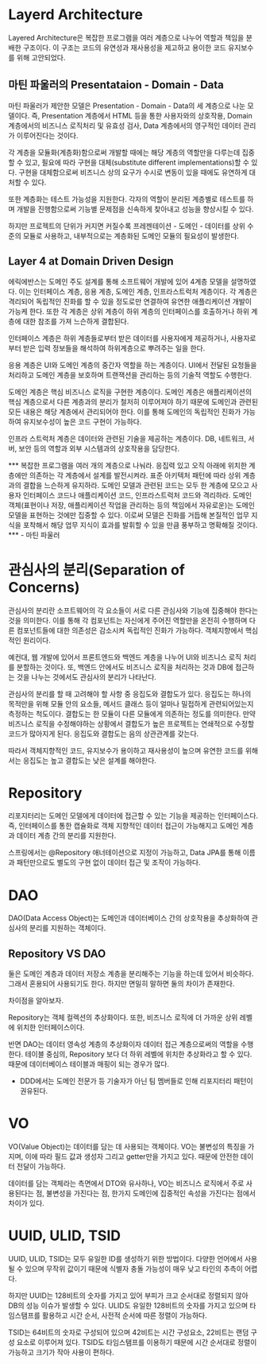 # Layerd Architecture

Layered Architecture은 복잡한 프로그램을 여러 계층으로 나누어 역할과 책임을 분배한 구조이다. 이 구조는 코드의 유연성과 재사용성을 제고하고 용이한 코드 유지보수를 위해 고안되었다. 

## 마틴 파울러의 Presentataion - Domain - Data

마틴 파울러가 제안한 모델은 Presentation - Domain - Data의 세 계층으로 나눈 모델이다. 즉, Presentation 계층에서 HTML 등을 통한 사용자와의 상호작용, Domain 계층에서의 비즈니스 로직처리 및 유효성 검사, Data 계층에서의 영구적인 데이터 관리가 이루어진다는 것이다.

각 계층을 모듈화(계층화)함으로써 개발할 때에는 해당 계층의 역할만을 다루는데 집중할 수 있고, 필요에 따라 구현을 대체(substitute different implementations)할 수 있다. 
구현을 대체함으로써 비즈니스 상의 요구가 수시로 변동이 있을 때에도 유연하게 대처할 수 있다.

또한 계층화는 테스트 가능성을 지원한다. 각자의 역할이 분리된 계층별로 테스트를 하며 개발을 진행함으로써 기능별 문제점을 신속하게 찾아내고 성능을 향상시킬 수 있다.

하지만 프로젝트의 단위가 커지면 커질수록 프레젠테이션 - 도메인 - 데이터를 상위 수준의 모듈로 사용하고, 내부적으로는 계층화된 도메인 모듈의 필요성이 발생한다.

## Layer 4 at Domain Driven Design

에릭에반스는 도메인 주도 설계를 통해 소프트웨어 개발에 있어 4계층 모델을 설명하였다. 이는 인터페이스 계층, 응용 계층, 도메인 계층, 인프라스트럭처 계층이다. 각 계층은 격리되어 독립적인 진화를 할 수 있을 정도로만 연결하여 유연한 애플리케이션 개발이 가능케 한다. 또한 각 계층은 상위 계층이 하위 계층의 인터페이스를 호출하거나 하위 계층에 대한 참조를 가져 느슨하게 결합된다.

인터페이스 계층은 하위 계층들로부터 받은 데이터를 사용자에게 제공하거나, 사용자로부터 받은 입력 정보들을 해석하여 하위계층으로 뿌려주는 일을 한다.

응용 계층은 UI와 도메인 계층의 중간자 역할을 하는 계층이다. UI에서 전달된 요청들을 처리하고 도메인 계층을 보호하며 트랜잭션을 관리하는 등의 기술적 역할도 수행한다.

도메인 계층은 핵심 비즈니스 로직을 구현한 계층이다. 도메인 계층은 애플리케이션의 핵심 계층으로서 다른 계층과의 분리가 철저히 이루어져야 하기 때문에 도메인과 관련된 모든 내용은 해당 계층에서 관리되어야 한다. 이를 통해 도메인의 독립적인 진화가 가능하여 유지보수성이 높은 코드 구현이 가능하다.

인프라 스트럭처 계층은 데이터와 관련된 기술을 제공하는 계층이다. DB, 네트워크, 서버, 보안 등의 역할과 외부 시스템과의 상호작용을 담당한다. 

*** 복잡한 프로그램을 여러 개의 계층으로 나눠라. 응집력 있고 오직 아래에 위치한 계층에만 의존하는 각 계층에서 설계를 발전시켜라. 표준 아키텍처 패턴에 따라 상위 계층과의 결합을 느슨하게 유지하라. 도메인 모델과 관련된 코드는 모두 한 계층에 모으고 사용자 인터페이스 코드나 애플리케이션 코드, 인프라스트럭처 코드와 격리하라. 도메인 객체(표현이나 저장, 애플리케이션 작업을 관리하는 등의 책임에서 자유로운)는 도메인 모델을 표현하는 것에만 집중할 수 있다. 이로써 모델은 진화를 거듭해 본질적인 업무 지식을 포착해서 해당 업무 지식이 효과를 발휘할 수 있을 만큼 풍부하고 명확해질 것이다. ***   - 마틴 파울러 

# 관심사의 분리(Separation of Concerns)

관심사의 분리란 소프트웨어의 각 요소들이 서로 다른 관심사와 기능에 집중해야 한다는 것을 의미한다. 이를 통해 각 컴포넌트는 자신에게 주어진 역할만을 온전히 수행하며 다른 컴포넌트들에 대한 의존성은 감소시켜 독립적인 진화가 가능하다. 객체지향에서 핵심적인 원리이다.

예컨대, 웹 개발에 있어서 프론트엔드와 백엔드 계층을 나누어 UI와 비즈니스 로직 처리를 분할하는 것이다. 또, 백엔드 안에서도 비즈니스 로직을 처리하는 것과 DB에 접근하는 것을 나누는 것에서도 관심사의 분리가 나타난다.

관심사의 분리를 할 때 고려해야 할 사항 중 응집도와 결합도가 있다. 응집도는 하나의 목적만을 위해 모듈 안의 요소들, 메서드 클래스 등이 얼마나 밀접하게 관련되어있는지 측정하는 척도이다.
결합도는 한 모듈이 다른 모듈에게 의존하는 정도를 의미한다.  만약 비즈니스 로직을 수정해야하는 상황에서 결합도가 높은 프로젝트는 연쇄적으로 수정할 코드가 많아지게 된다. 응집도와 결합도는 음의 상관관계를 갖는다.

따라서 객체지향적인 코드, 유지보수가 용이하고 재사용성이 높으며 유연한 코드를 위해서는 응집도는 높고 결합도는 낮은 설계를 해야한다.

# Repository

리포지터리는 도메인 모델에게 데이터에 접근할 수 있는 기능을 제공하는 인터페이스다. 즉, 인터페이스를 통한 캡슐화로 객체 지향적인 데이터 접근이 가능해지고 도메인 계층과 데이터 계층 간의 분리를 지원한다. 

스프링에서는 @Repository 애너테이션으로 지정이 가능하고, Data JPA를 통해 이름과 패턴만으로도 별도의 구현 없이 데이터 접근 및 조작이 가능하다.

# DAO

DAO(Data Access Object)는 도메인과 데이터베이스 간의 상호작용을 추상화하여 관심사의 분리를 지원하는 객체이다. 

## Repository VS DAO

둘은 도메인 계층과 데이터 저장소 계층을 분리해주는 기능을 하는데 있어서 비슷하다. 그래서 혼용되어 사용되기도 한다. 하지만 면밀히 말하면 둘의 차이가 존재한다.

차이점을 알아보자. 

Repository는 객체 컬렉션의 추상화이다. 또한, 비즈니스 로직에 더 가까운 상위 레벨에 위치한 인터페이스이다. 

반면 DAO는 데이터 영속성 계층의 추상화이자 데이터 접근 계층으로써의 역할을 수행한다. 테이블 중심의, Repository 보다 더 하위 레벨에 위치한 추상화라고 할 수 있다. 때문에 데이터베이스 테이블과 매핑이 되는 경우가 많다.

* DDD에서는 도메인 전문가 등 기술자가 아닌 팀 멤버들로 인해 리포지터리 패턴이 권유된다.

# VO

VO(Value Object)는 데이터를 담는 데 사용되는 객체이다. VO는 불변성의 특징을 가지며, 이에 따라 필드 값과 생성자 그리고 getter만을 가지고 있다. 때문에 안전한 데이터 전달이 가능하다. 

데이터를 담는 객체라는 측면에서 DTO와 유사하나, VO는 비즈니스 로직에서 주로 사용된다는 점, 불변성을 가진다는 점, 한가지 도메인에 집중적인 속성을 가진다는 점에서 차이가 있다.

# UUID, ULID, TSID

UUID, ULID, TSID는 모두 유일한 ID를 생성하기 위한 방법이다. 다양한 언어에서 사용될 수 있으며 무작위 값이기 때문에 식별자 충돌 가능성이 매우 낮고 타인의 추측이 어렵다.

하지만 UUID는 128비트의 숫자를 가지고 있어 부피가 크고 순서대로 정렬되지 않아 DB의 성능 이슈가 발생할 수 있다.
ULID도 유일한 128비트의 숫자를 가지고 있으며 타임스탬프를 활용하고 시간 순서, 사전적 순서에 따른 정렬이 가능하다. 

TSID는 64비트의 숫자로 구성되어 있으며 42비트는 시간 구성요소, 22비트는 랜덤 구성 요소로 이루어져 있다. TSID도 타임스탬프를 이용하기 때문에 시간 순서대로 정렬이 가능하고 크기가 작아 사용이 편하다. 